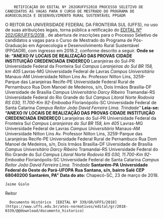         RETIFICAÇÃO DO EDITAL Nº 202GRUFFS2018 PROCESSO SELETIVO DE CANDIDATOS ÀS VAGAS PARA O CURSO DE MESTRADO DO PROGRAMA DE AGROECOLOGIA E DESENVOLVIMENTO RURAL SUSTENTÁVEL PPGADR  

 O REITOR DA UNIVERSIDADE FEDERAL DA FRONTEIRA SUL (UFFS), no uso de suas atribuições legais, torna pública a retificação do [EDITAL Nº 202/GR/UFFS/2018](https://www.uffs.edu.br/atos-normativos/edital/gr/2018-0202)  , de abertura de inscrições para o Processo Seletivo de candidatos a vagas para o Curso de Mestrado do Programa de Pós-Graduação em Agroecologia e Desenvolvimento Rural Sustentável (PPGADR), com ingresso em 2018.2, conforme descrito a seguir.   **Onde se lê:** **“ANEXO IV**   **LOCAIS DE REALIZAÇÃO DAS PROVAS**       **CIDADE**    **INSTITUIÇÃO CREDENCIADA**    **ENDEREÇO**      Laranjeiras do Sul-PR   Universidade Federal da Fronteira Sul   *Campus Laranjeiras do Sul BR 158, km 405*      Lavras-MG   Universidade Federal de Lavras   *Campus Universitário*      Manaus-AM   Universidade Nilton Lins   Av. Professor Nilton Lins, 3259-Parque das Laranjeiras     Recife-PE   Universidade Federal Rural de Pernambuco   Rua Dom Manoel de Medeiros, s/n, Dois Irmãos     Brasília-DF   Uiversidade de Brasília   *Campus Universitário Darcy Ribeiro*      Tramandaí-RS   Universidade Federal do Rio Grande do Sul   *Campus Litoral Norte Rodovia RS 030, 11.700-Km 92-Emboaba*      Florianópolis-SC   Universidade Federal de Santa Catarina   *Campus Reitor João David Ferreira Lima. Trindade”*        **Leia-se:**  **“ANEXO IV**   **LOCAIS DE REALIZAÇÃO DAS PROVAS**       **CIDADE**    **INSTITUIÇÃO CREDENCIADA**    **ENDEREÇO**      Laranjeiras do Sul-PR   Universidade Federal da Fronteira Sul   *Campus Laranjeiras do Sul BR 158, km 405*      Lavras-MG   Universidade Federal de Lavras   *Campus Universitário*      Manaus-AM   Universidade Nilton Lins   Av. Professor Nilton Lins, 3259-Parque das Laranjeiras     Recife-PE   Universidade Federal Rural de Pernambuco   Rua Dom Manoel de Medeiros, s/n, Dois Irmãos     Brasília-DF   Uiversidade de Brasília   *Campus Universitário Darcy Ribeiro*      Tramandaí-RS   Universidade Federal do Rio Grande do Sul   *Campus Litoral Norte Rodovia RS 030, 11.700-Km 92-Emboaba*      Florianópolis-SC   Universidade Federal de Santa Catarina   *Campus Reitor João David Ferreira Lima. Trindade*      **Santarém-PA**    **Universidade Federal do Oeste do Pará-UFOPA**    **Rua Santana, s/n, bairro Salé CEP 68040200 Santarém, PA”**           **Data do ato:** Chapecó-SC, 23 de março de 2018.   
 

    Jaime Giolo   
 Reitor 

      Documento Histórico  [EDITAL Nº 339/GR/UFFS/2018](https://www.uffs.edu.br/atos-normativos/edital/gr/2018-0339/@@download/documento_historico)     
      